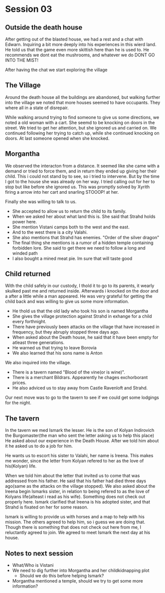 # Session 03


## Outside the death house
After getting out of the blasted house, we had a rest and a chat with Edwarn. Inquiring a bit more deeply into his experiences in this wierd land.
He told us that the game even more skittish here than he is used to. He recommends we dont eat the mushrooms, and whatever we do DONT GO INTO THE MIST!

After having the chat we start exploring the village

## The Village
Around the death house all the buildings are abandoned, but walking further into the village we noted that more houses seemed to have occupants. They where all in a state of disrepair.

While walking around trying to find someone to give us some directions, we noted a old woman with a cart. She seemd to be knocking on doors in the street. We tried to get her attention, but she ignored us and carried on.
We continued following her trying to catch up, while she continued knocking on doors. At last someone opened when she knocked.


## Morgantha
We observed the interacton from a distance. It seemed like she came with a demand or tried to force them, and in return they ended up giving her their child. This i could not stand by to see, so i tried to intervene. But by the time I got to the house she was already on her way. I tried calling out for her to stop but like before she ignored us. This was promptly solved by Xyrith firing a arrow into her cart and snarling STOOOP! at her.

Finally she was willing to talk to us.
- She accepted to allow us to return the child to its family.
- When we asked her about what land this is. She said that Strahd holds power here.
- She mention Vistani camps both to the west and the east.
- And to the west there is a city Valahi.
- She also mentions that Strahd has enemies. "Order of the silver dragon"
- The final thing she mentions is a rumor of a hidden temple containing forbidden lore. She said to get there we need to follow a long and winded path
- I also bought a mined meat pie. Im sure that will taste good

## Child returned
With the child safely in our custody, I thold it to go to its parents, it wearly skulked past me and returned inside. Afterwards i knocked on the door and a after a little while a man appeared.
He was very grateful for getting the child back and was willing to give us some more information.

- He thold us that the old lady who took his son is named Morgantha
- She gives the village protection against Strahd in exhange for a child every forthnight.
- There have previously been attacks on the village that have increased in frequency, but they abruply stopped three days ago.
- When asked about the Death house, he said that it have been empty for atleast three generations.
- He warned us that trying to leave Borovia
- We also learned that his sons name is Anton

We also inquired into the village.
- There is a tavern named "Blood of the vine(or is wine)".
- There is a merchant Bildrars. Appearently he chages exchorborant prices.
- He also adviced us to stay away from Castle Ravenloft and Strahd.

Our next move was to go to the tavern to see if we could get some lodgings for the night.

## The tavern
In the tavern we med Ismark the lesser. He is the son of Kolyan Indirovich the Burgomaster(the man who sent the letter asking us to help this place)
He asked about our experience in the Death House. After we told him about it he asked us to do a job for him.

He wants us to escort his sister to Valahi, her name is Ireena. This makes me wonder, since the letter from Kolyan refered to her as the love of his(Kolyan) life.

When we told him about the letter that invited us to come that was addressed from his father. He said that his father had died three days ago(same as the attacks on the village stopped).
We also asked about the Ireena begin Ismarks sister, in relation to being refered to as the love of Kolyans life(alteast i read as his wife).
Something does not check out properly here.
Ismark clarified that Ireena is his adopted sister, and that Strahd is fixated on her for some reason.

Ismark is willing to provide us with horses and a map to help with his mission.
The others agreed to help him, so i guess we are doing that. Though there is something that does not check out here from me, I reluctantly agreed to join.
We agreed to meet Ismark the next day at his house.

## Notes to next session
- What/Who is Vistani
- We need to dig further into Morgantha and her childkidnapping plot
    - Should we do this before helping Ismark?
- Morgantha mentioned a temple, should we try to get some more information?

